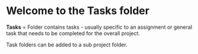 # Welcome to the Tasks folder

**Tasks** = Folder contains tasks - usually specific to an assignment or general task that needs to be completed for the overall project.

Task folders can be added to a sub project folder.
